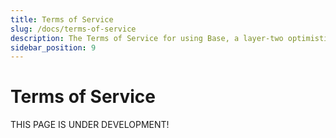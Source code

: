 ```yaml
---
title: Terms of Service
slug: /docs/terms-of-service
description: The Terms of Service for using Base, a layer-two optimistic rollup on Ethereum.
sidebar_position: 9
---
```


# Terms of Service

THIS PAGE IS UNDER DEVELOPMENT!